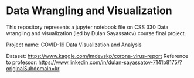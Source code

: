# Data Wrangling and Visualization

This repository represents a jupyter notebook file on CSS 330 Data wrangling and visualization (led by Dulan Sayassatov) course final project.

Project name: COVID-19 Data Visualization and Analysis

Dataset: https://www.kaggle.com/imdevskp/corona-virus-report
Reference to professor: https://www.linkedin.com/in/dulan-sayassatov-7141b8175/?originalSubdomain=kr
